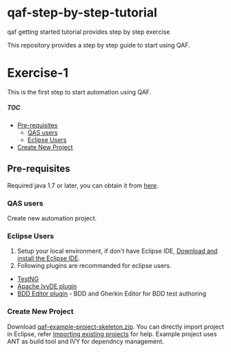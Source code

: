 # qaf-step-by-step-tutorial
qaf getting started tutorial provides step by step exercise 

This repository provides a step by step guide to start using QAF.

# Exercise-1
This is the first step to start automation using QAF.

##### TOC

 - [Pre-requisites](#pre-requisites)
   - [QAS users](#qas-users)
   - [Eclipse Users](#eclipse-users)
 - [Create New Project](#create-new-project)
## Pre-requisites
Required java 1.7 or later, you can obtain it from [here](http://www.oracle.com/technetwork/java/javase/downloads/index.html).

### QAS users
Create new automation project.

### Eclipse Users

 1. Setup your local environment, if don't have Eclipse IDE, [Download and install the Eclipse IDE](https://eclipse.org/downloads/).
 2. Following plugins are recommanded for eclipse users. 
   * [TestNG](http://testng.org/doc/eclipse.html)
   * [Apache IvyDE plugin](https://ant.apache.org/ivy/ivyde/download.html)
   * [BDD Editor plugin](https://qmetry.github.io/qaf/editor/bdd/eclipse/) - BDD and Gherkin Editor for BDD test authoring

### Create New Project

   Download [qaf-example-project-skeleton.zip](https://github.com/qmetry/qaf-step-by-step-tutorial/releases/download/Exercise-1/qaf-example-project-skeleton.zip). You can directly import project in Eclipse, refer [Importing existing projects](http://help.eclipse.org/kepler/topic/org.eclipse.platform.doc.user/tasks/tasks-importproject.htm?cp=0_3_10_0) for help. Example project uses ANT as build tool and IVY for dependncy management.
